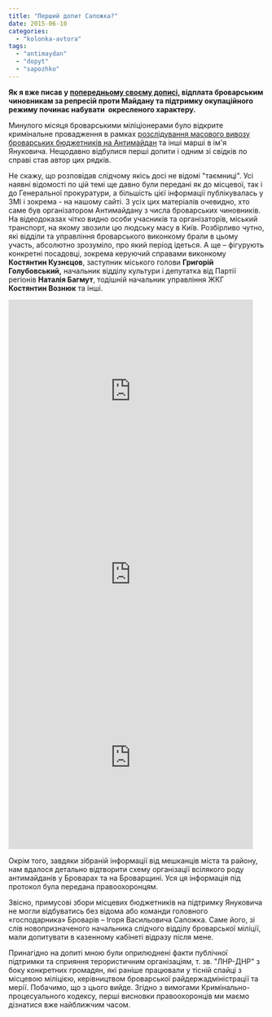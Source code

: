 ```yaml
---
title: "Перший допит Сапожка?"
date: 2015-06-10
categories: 
  - "kolonka-avtora"
tags: 
  - "antimaydan"
  - "dopyt"
  - "sapozhko"
---
```


**Як я вже писав у [попередньому своєму дописі](https://mpz.brovary.org/brovarskogo-suddyu-suditimut-za-represiyi-aktivistiv/), відплата броварським чиновникам за репресій проти Майдану та підтримку окупаційного режиму починає набувати  окресленого характеру.**

Минулого місяця броварськими міліціонерами було відкрите кримінальне провадження в рамках [розслідування масового вивозу броварських бюджетників на Антимайдан](https://mpz.brovary.org/dotisnuti-brovarskiy-antimaydan-kritichno-neobhidni-svidchennya/) та інші марші в ім'я Януковича. Нещодавно відбулися перші допити і одним зі свідків по справі став автор цих рядків.

Не скажу, що розповідав слідчому якісь досі не відомі "таємниці". Усі наявні відомості по цій темі ще давно були передані як до місцевої, так і до Генеральної прокуратури, а більшість цієї інформації публікувалась у ЗМІ і зокрема - на нашому сайті. З усіх цих матеріалів очевидно, хто саме був організатором Антимайдану з числа броварських чиновників. На відеодоказах чітко видно особи учасників та організаторів, міський транспорт, на якому звозили цю людську масу в Київ. Розбірливо чутно, які відділи та управління броварського виконкому брали в цьому участь, абсолютно зрозуміло, про який період ідеться. А ще – фігурують конкретні посадовці, зокрема керуючий справами виконкому **Костянтин Кузнєцов**, заступник міського голови **Григорій Голубовський,** начальник відділу культури і депутатка від Партії регіонів **Наталія Багмут**, тодішній начальник управління ЖКГ **Костянтин Вознюк** та інші.

<iframe src="https://www.youtube.com/embed/qggD3dHW18c" width="480" height="360" frameborder="0" allowfullscreen="allowfullscreen"></iframe>

<iframe src="https://www.youtube.com/embed/_lX2jxHqc8k" width="480" height="360" frameborder="0" allowfullscreen="allowfullscreen"></iframe>

<iframe src="https://www.youtube.com/embed/DgF-e8bSQrU" width="480" height="360" frameborder="0" allowfullscreen="allowfullscreen"></iframe>

Окрім того, завдяки зібраній інформації від мешканців міста та району, нам вдалося детально відтворити схему організації всілякого роду антимайданів у Броварах та на Броварщині. Уся ця інформація під протокол була передана правоохоронцям.

Звісно, примусові збори місцевих бюджетників на підтримку Януковича не могли відбуватись без відома або команди головного «господарника» Броварів – Ігоря Васильовича Сапожка. Саме його, зі слів новопризначеного начальника слідчого відділу броварської міліції, мали допитувати в казенному кабінеті відразу після мене.

Принагідно на допиті мною були оприлюднені факти публічної підтримки та сприяння терористичним організаціям, т. зв. "ЛНР-ДНР" з боку конкретних громадян, які раніше працювали у тісній спайці з місцевою міліцією, керівництвом броварської райдержадміністрації та мерії. Побачимо, що з цього вийде. Згідно з вимогами Кримінально-процесуального кодексу, перші висновки правоохоронців ми маємо дізнатися вже найближчим часом.
